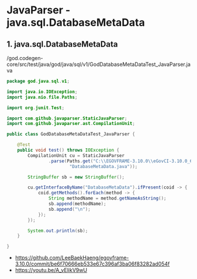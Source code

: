 # JavaParser - java.sql.DatabaseMetaData

## 1. java.sql.DatabaseMetaData

/god.codegen-core/src/test/java/god/java/sql/v1/GodDatabaseMetaDataTest_JavaParser.java

```java
package god.java.sql.v1;

import java.io.IOException;
import java.nio.file.Paths;

import org.junit.Test;

import com.github.javaparser.StaticJavaParser;
import com.github.javaparser.ast.CompilationUnit;

public class GodDatabaseMetaDataTest_JavaParser {

	@Test
	public void test() throws IOException {
		CompilationUnit cu = StaticJavaParser
				.parse(Paths.get("C:\\EGOVFRAME-3.10.0\\eGovCI-3.10.0_64bit\\bin\\jdk8u242-b08\\src\\java\\sql",
						"DatabaseMetaData.java"));

		StringBuffer sb = new StringBuffer();

		cu.getInterfaceByName("DatabaseMetaData").ifPresent(coid -> {
			coid.getMethods().forEach(method -> {
				String methodName = method.getNameAsString();
				sb.append(methodName);
				sb.append("\n");
			});
		});

		System.out.println(sb);
	}

}
```

- https://github.com/LeeBaekHaeng/egovframe-3.10.0/commit/be6f70666eb533e67c396af3ba06f83282ad054f
- https://youtu.be/A_vElikV9wU
